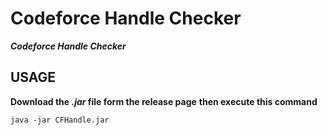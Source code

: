 # Codeforce Handle Checker
***Codeforce Handle Checker***
## USAGE
**Download the *.jar* file form the release page**
**then execute this command**

```java -jar CFHandle.jar```
